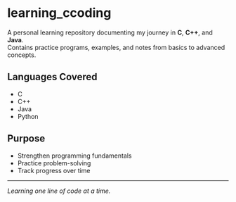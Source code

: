 # learning_ccoding

A personal learning repository documenting my journey in **C**, **C++**, and **Java**.  
Contains practice programs, examples, and notes from basics to advanced concepts.

## Languages Covered
- C
- C++
- Java
- Python 

## Purpose
- Strengthen programming fundamentals
- Practice problem-solving
- Track progress over time

---
*Learning one line of code at a time.*

